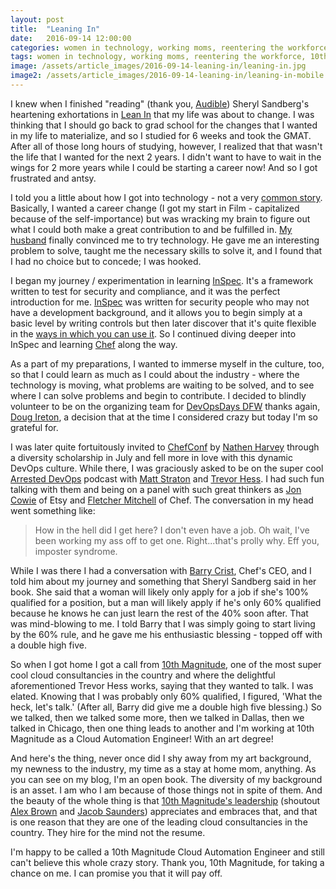 ```yaml
---
layout: post
title:  "Leaning In"
date:   2016-09-14 12:00:00
categories: women in technology, working moms, reentering the workforce, 10th magnitude
tags: women in technology, working moms, reentering the workforce, 10th magnitude
image: /assets/article_images/2016-09-14-leaning-in/leaning-in.jpg
image2: /assets/article_images/2016-09-14-leaning-in/leaning-in-mobile.jpg
---
```

I knew when I finished "reading" (thank you, [Audible](http://www.audible.com/)) Sheryl Sandberg's heartening exhortations in [Lean In](http://leanin.org/book/) that my life was about to change. I was thinking that I should go back to grad school for the changes that I wanted in my life to materialize, and so I studied for 6 weeks and took the GMAT. After all of those long hours of studying, however, I realized that that wasn't the life that I wanted for the next 2 years. I didn't want to have to wait in the wings for 2 more years while I could be starting a career now! And so I got frustrated and antsy.

I told you a little about how I got into technology - not a very [common story](http://www.anniehedgie.com/introduction). Basically, I wanted a career change (I got my start in Film - capitalized because of the self-importance) but was wracking my brain to figure out what I could both make a great contribution to and be fulfilled in. [My husband](http://hedge-ops.com) finally convinced me to try technology. He gave me an interesting problem to solve, taught me the necessary skills to solve it, and I found that I had no choice but to concede; I was hooked.

I began my journey / experimentation in learning [InSpec](http://www.anniehedgie.com/inspec/). It's a framework written to test for security and compliance, and it was the perfect introduction for me. [InSpec](https://www.chef.io/inspec/) was written for security people who may not have a development background, and it allows you to begin simply at a basic level by writing controls but then later discover that it's quite flexible in the [ways in which you can use it](http://www.anniehedgie.com/inspec-basics-6). So I continued diving deeper into InSpec and learning [Chef](https://www.chef.io) along the way. 

As a part of my preparations, I wanted to immerse myself in the culture, too, so that I could learn as much as I could about the industry - where the technology is moving, what problems are waiting to be solved, and to see where I can solve problems and begin to contribute. I decided to blindly volunteer to be on the organizing team for [DevOpsDays DFW](https://www.devopsdays.org/events/2016-dallas/welcome/) thanks again, [Doug Ireton](http://www.anniehedgie.com/devops-days-dallas]), a decision that at the time I considered crazy but today I'm so grateful for. 

I was later quite fortuitously invited to [ChefConf](http://www.anniehedgie.com/chefconf) by [Nathen Harvey](https://blog.chef.io/author/nharvey/) through a diversity scholarship in July and fell more in love with this dynamic DevOps culture. While there, I was graciously asked to be on the super cool [Arrested DevOps](https://www.arresteddevops.com/chefconf-2016/) podcast with [Matt Straton](https://twitter.com/mattstratton) and [Trevor Hess](https://twitter.com/trevorghess). I had such fun talking with them and being on a panel with such great thinkers as [Jon Cowie](https://twitter.com/jonlives) of Etsy and [Fletcher Mitchell](https://twitter.com/fnichol) of Chef. The conversation in my head went something like:

> How in the hell did I get here? I don't even have a job. 
> Oh wait, I've been working my ass off to get one.
> Right...that's prolly why. Eff you, imposter syndrome.

While I was there I had a conversation with [Barry Crist](https://blog.chef.io/2016/02/09/devops-mainstream-2016/), Chef's CEO, and I told him about my journey and something that Sheryl Sandberg said in her book. She said that a woman will likely only apply for a job if she's 100% qualified for a position, but a man will likely apply if he's only 60% qualified because he knows he can just learn the rest of the 40% soon after. That was mind-blowing to me. I told Barry that I was simply going to start living by the 60% rule, and he gave me his enthusiastic blessing - topped off with a double high five.

So when I got home I got a call from [10th Magnitude](https://www.10thmagnitude.com/), one of the most super cool cloud consultancies in the country and where the delightful aforementioned Trevor Hess works, saying that they wanted to talk. I was elated. Knowing that I was probably only 60% qualified, I figured, 'What the heck, let's talk.' (After all, Barry did give me a double high five blessing.) So we talked, then we talked some more, then we talked in Dallas, then we talked in Chicago, then one thing leads to another and I'm working at 10th Magnitude as a Cloud Automation Engineer! With an art degree! 

And here's the thing, never once did I shy away from my art background, my newness to the industry, my time as a stay at home mom, anything. As you can see on my blog, I'm an open book. The diversity of my background is an asset. I am who I am because of those things not in spite of them. And the beauty of the whole thing is that [10th Magnitude's leadership](https://www.10thmagnitude.com/leadership/) (shoutout [Alex Brown](https://www.10thmagnitude.com/leadership/alex-brown/) and [Jacob Saunders](https://www.10thmagnitude.com/leadership/jacob-saunders/)) appreciates and embraces that, and that is one reason that they are one of the leading cloud consultancies in the country. They hire for the mind not the resume.

I'm happy to be called a 10th Magnitude Cloud Automation Engineer and still can't believe this whole crazy story. Thank you, 10th Magnitude, for taking a chance on me. I can promise you that it will pay off.
